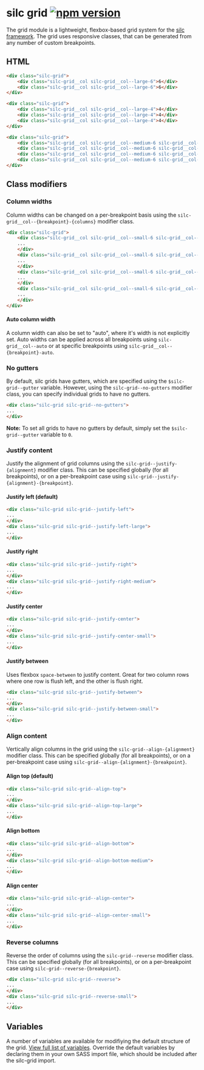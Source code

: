 # silc grid [![npm version](https://badge.fury.io/js/silc-grid.svg)](https://badge.fury.io/js/silc-grid)
The grid module is a lightweight, flexbox-based grid system for the [silc framework](https://github.com/nickrigby/silc). The grid uses responsive classes, that can be generated from any number of custom breakpoints.

## HTML
```html
<div class="silc-grid">
    <div class="silc-grid__col silc-grid__col--large-6">6</div>
    <div class="silc-grid__col silc-grid__col--large-6">6</div>
</div>

<div class="silc-grid">
    <div class="silc-grid__col silc-grid__col--large-4">4</div>
    <div class="silc-grid__col silc-grid__col--large-4">4</div>
    <div class="silc-grid__col silc-grid__col--large-4">4</div>
</div>

<div class="silc-grid">
    <div class="silc-grid__col silc-grid__col--medium-6 silc-grid__col--large-3">3</div>
    <div class="silc-grid__col silc-grid__col--medium-6 silc-grid__col--large-3">3</div>
    <div class="silc-grid__col silc-grid__col--medium-6 silc-grid__col--large-3">3</div>
    <div class="silc-grid__col silc-grid__col--medium-6 silc-grid__col--large-3">3</div>
</div>
```

## Class modifiers

### Column widths
Column widths can be changed on a per-breakpoint basis using the `silc-grid__col--{breakpoint}-{columns}` modifier class.

```html
<div class="silc-grid">
    <div class="silc-grid__col silc-grid__col--small-6 silc-grid__col--medium-3">
    ...
    </div>
    <div class="silc-grid__col silc-grid__col--small-6 silc-grid__col--medium-3">
    ...
    </div>
    <div class="silc-grid__col silc-grid__col--small-6 silc-grid__col--medium-3">
    ...
    </div>
    <div class="silc-grid__col silc-grid__col--small-6 silc-grid__col--medium-3">
    ...
    </div>
</div>
```

#### Auto column width
A column width can also be set to "auto", where it's width is not explicitly set. Auto widths can be applied across all breakpoints using `silc-grid__col--auto` or at specific breakpoints using `silc-grid__col--{breakpoint}-auto`.

### No gutters
By default, silc grids have gutters, which are specified using the `$silc-grid--gutter` variable. However, using the `silc-grid--no-gutters` modifier class, you can specify individual grids to have no gutters.

```html
<div class="silc-grid silc-grid--no-gutters">
...
</div>
```

__Note:__ To set all grids to have no gutters by default, simply set the `$silc-grid--gutter` variable to `0`.

###  Justify content
Justify the alignment of grid columns using the `silc-grid--justify-{alignment}` modifier class. This can be specified globally (for all breakpoints), or on a per-breakpoint case using `silc-grid--justify-{alignment}-{breakpoint}`.

#### Justify left (default)
```html
<div class="silc-grid silc-grid--justify-left">
...
</div>
<div class="silc-grid silc-grid--justify-left-large">
...
</div>
```

#### Justify right
```html
<div class="silc-grid silc-grid--justify-right">
...
</div>
<div class="silc-grid silc-grid--justify-right-medium">
...
</div>
```

#### Justify center
```html
<div class="silc-grid silc-grid--justify-center">
...
</div>
<div class="silc-grid silc-grid--justify-center-small">
...
</div>
```

#### Justify between
Uses flexbox `space-between` to justify content. Great for two column rows where one row is flush left, and the other is flush right.
```html
<div class="silc-grid silc-grid--justify-between">
...
</div>
<div class="silc-grid silc-grid--justify-between-small">
...
</div>
```

### Align content
Vertically align columns in the grid using the `silc-grid--align-{alignment}` modifier class. This can be specified globally (for all breakpoints), or on a per-breakpoint case using `silc-grid--align-{alignment}-{breakpoint}`.

#### Align top (default)
```html
<div class="silc-grid silc-grid--align-top">
...
</div>
<div class="silc-grid silc-grid--align-top-large">
...
</div>
```

#### Align bottom
```html
<div class="silc-grid silc-grid--align-bottom">
...
</div>
<div class="silc-grid silc-grid--align-bottom-medium">
...
</div>
```

#### Align center
```html
<div class="silc-grid silc-grid--align-center">
...
</div>
<div class="silc-grid silc-grid--align-center-small">
...
</div>
```

### Reverse columns
Reverse the order of columns using the `silc-grid--reverse` modifier class. This can be specified globally (for all breakpoints), or on a per-breakpoint case using `silc-grid--reverse-{breakpoint}`.

```html
<div class="silc-grid silc-grid--reverse">
...
</div>
<div class="silc-grid silc-grid--reverse-small">
...
</div>
```

## Variables
A number of variables are available for modifiying the default structure of the grid. [View full list of variables](src/scss/_variables.scss). Override the default variables by declaring them in your own SASS import file, which should be included after the silc-grid import.
